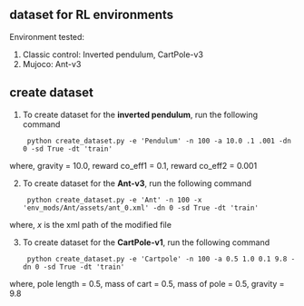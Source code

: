 ## dataset for RL environments
Environment tested: 

1. Classic control: Inverted pendulum, CartPole-v3
2. Mujoco: Ant-v3

## create dataset

1. To create dataset for the **inverted pendulum**, run the following command

        python create_dataset.py -e 'Pendulum' -n 100 -a 10.0 .1 .001 -dn 0 -sd True -dt 'train'
        
 where, gravity = $10.0$, reward co_eff1 = $0.1$, reward co_eff2 = $0.001$
 
 
2. To create dataset for the **Ant-v3**, run the following command

        python create_dataset.py -e 'Ant' -n 100 -x 'env_mods/Ant/assets/ant_0.xml' -dn 0 -sd True -dt 'train'
        
 where, $x$ is the xml path of the modified file
 
3. To create dataset for the **CartPole-v1**, run the following command

        python create_dataset.py -e 'Cartpole' -n 100 -a 0.5 1.0 0.1 9.8 -dn 0 -sd True -dt 'train'
        
 where, pole length = $0.5$, mass of cart = $0.5$, mass of pole = $0.5$, gravity = $9.8$
        
        
